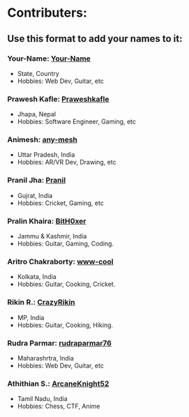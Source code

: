 # Contributers:
## Use this format to add your names to it:

### **Your-Name**: [Your-Name](https://github.com/pralinkhaira1903)
- State, Country
- Hobbies: Web Dev, Guitar, etc
### **Prawesh Kafle**: [Praweshkafle](https://github.com/Praweshkafle)
- Jhapa, Nepal
- Hobbies: Software Engineer, Gaming, etc

### **Animesh**: [any-mesh](https://github.com/any-mesh)
- Uttar Pradesh, India
- Hobbies: AR/VR Dev, Drawing, etc

### **Pranil Jha**: [Pranil](https://github.com/hackos123)
- Gujrat, India
- Hobbies: Cricket, Gaming, etc

### **Pralin Khaira**: [BitH0xer](https://github.com/pralinkhaira)
- Jammu & Kashmir, India
- Hobbies: Guitar, Gaming, Coding.

### **Aritro Chakraborty**: [www-cool](https://github.com/www-cool)
- Kolkata, India
- Hobbies: Guitar, Cooking, Cricket.

### **Rikin R.**: [CrazyRikin](https://github.com/CrazyRikin)
- MP, India
- Hobbies: Guitar, Cooking, Hiking.

### **Rudra Parmar**: [rudraparmar76](https://github.com/rudraparmar76)
- Maharashrtra, India
- Hobbies: Web Dev, Guitar, etc

### **Athithian S.**: [ArcaneKnight52](https://github.com/ArcaneKnight52)
- Tamil Nadu, India
- Hobbies: Chess, CTF, Anime
